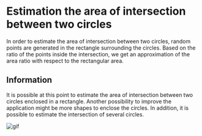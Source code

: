 
# Estimation the area of intersection between two circles


In order to estimate the area of intersection between two circles, random points are generated in the rectangle surrounding the circles.
Based on the ratio of the points inside the intersection, we get an approximation of the area ratio with respect to the rectangular area.


## Information
It is possible at this point to estimate the area of intersection between two circles enclosed in a rectangle.
Another possibility to improve the application might be more shapes to enclose the circles.
In addition, it is possible to estimate the intersection of several circles.




![gif](https://www.benfrederickson.com/images/circle-intersection/circleintersection.gif)


